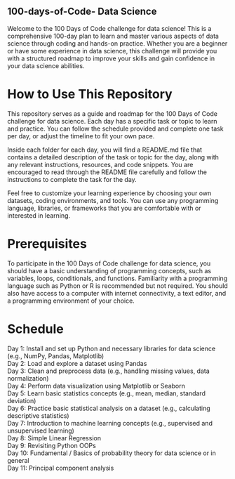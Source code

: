 ## 100-days-of-Code- Data Science
Welcome to the 100 Days of Code challenge for data science! This is a comprehensive 100-day plan to learn and master various aspects of data science through coding and hands-on practice. Whether you are a beginner or have some experience in data science, this challenge will provide you with a structured roadmap to improve your skills and gain confidence in your data science abilities.

# How to Use This Repository
This repository serves as a guide and roadmap for the 100 Days of Code challenge for data science. Each day has a specific task or topic to learn and practice. You can follow the schedule provided and complete one task per day, or adjust the timeline to fit your own pace.

Inside each folder for each day, you will find a README.md file that contains a detailed description of the task or topic for the day, along with any relevant instructions, resources, and code snippets. You are encouraged to read through the README file carefully and follow the instructions to complete the task for the day.

Feel free to customize your learning experience by choosing your own datasets, coding environments, and tools. You can use any programming language, libraries, or frameworks that you are comfortable with or interested in learning.

# Prerequisites
To participate in the 100 Days of Code challenge for data science, you should have a basic understanding of programming concepts, such as variables, loops, conditionals, and functions. Familiarity with a programming language such as Python or R is recommended but not required. You should also have access to a computer with internet connectivity, a text editor, and a programming environment of your choice.

# Schedule
Day 1: Install and set up Python and necessary libraries for data science (e.g., NumPy, Pandas, Matplotlib) <br />
Day 2: Load and explore a dataset using Pandas <br />
Day 3: Clean and preprocess data (e.g., handling missing values, data normalization) <br />
Day 4: Perform data visualization using Matplotlib or Seaborn <br />
Day 5: Learn basic statistics concepts (e.g., mean, median, standard deviation)<br />
Day 6: Practice basic statistical analysis on a dataset (e.g., calculating descriptive statistics) <br />
Day 7: Introduction to machine learning concepts (e.g., supervised and unsupervised learning) <br />
Day 8: Simple Linear Regression <br/>
Day 9: Revisiting Python OOPs <br/>
Day 10: Fundamental / Basics of probability theory for data science or in general <br/>
Day 11: Principal component analysis<br/>

